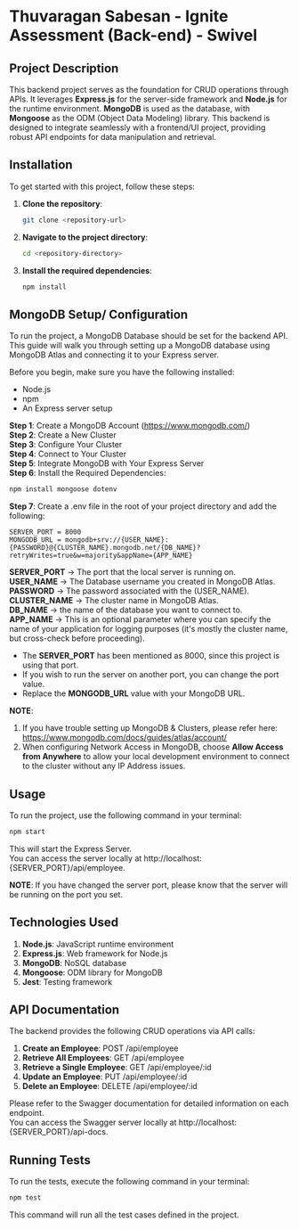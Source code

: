 # Thuvaragan Sabesan - Ignite Assessment (Back-end) - Swivel

## Project Description

This backend project serves as the foundation for CRUD operations through APIs. It leverages **Express.js** for the server-side framework and **Node.js** for the runtime environment. **MongoDB** is used as the database, with **Mongoose** as the ODM (Object Data Modeling) library. This backend is designed to integrate seamlessly with a frontend/UI project, providing robust API endpoints for data manipulation and retrieval.

## Installation

To get started with this project, follow these steps:

1. **Clone the repository**:
    ```bash
    git clone <repository-url>
    ```

2. **Navigate to the project directory**:
    ```bash
    cd <repository-directory>
    ```

3. **Install the required dependencies**:
    ```bash
    npm install
    ```

## MongoDB Setup/ Configuration

To run the project, a MongoDB Database should be set for the backend API.  
This guide will walk you through setting up a MongoDB database using MongoDB Atlas and connecting it to your Express server.  

Before you begin, make sure you have the following installed:  

- Node.js
- npm
- An Express server setup

**Step 1**: Create a MongoDB Account (https://www.mongodb.com/)  
**Step 2**: Create a New Cluster  
**Step 3**: Configure Your Cluster  
**Step 4**: Connect to Your Cluster  
**Step 5**: Integrate MongoDB with Your Express Server  
**Step 6**: Install the Required Dependencies:
```bash
npm install mongoose dotenv
```
**Step 7**: Create a .env file in the root of your project directory and add the following:
```env
SERVER_PORT = 8000
MONGODB_URL = mongodb+srv://{USER_NAME}:{PASSWORD}@{CLUSTER_NAME}.mongodb.net/{DB_NAME}?retryWrites=true&w=majority&appName={APP_NAME}
```
**SERVER_PORT** -> The port that the local server is running on.  
**USER_NAME** -> The Database username you created in MongoDB Atlas.  
**PASSWORD** -> The password associated with the (USER_NAME).  
**CLUSTER_NAME** -> The cluster name in MongoDB Atlas.  
**DB_NAME** -> the name of the database you want to connect to.  
**APP_NAME** -> This is an optional parameter where you can specify the name of your application for logging purposes (it's mostly the cluster name, but cross-check before proceeding).

* The **SERVER_PORT** has been mentioned as 8000, since this project is using that port.
* If you wish to run the server on another port, you can change the port value.
* Replace the **MONGODB_URL** value with your MongoDB URL.  

**NOTE**:
1. If you have trouble setting up MongoDB & Clusters, please refer here: https://www.mongodb.com/docs/guides/atlas/account/  
2. When configuring Network Access in MongoDB, choose **Allow Access from Anywhere** to allow your local development environment to connect to the cluster without any IP Address issues.

## Usage

To run the project, use the following command in your terminal:

```bash
npm start
```
This will start the Express Server.  
You can access the server locally at http://localhost:{SERVER_PORT}/api/employee.  

**NOTE**: If you have changed the server port, please know that the server will be running on the port you set.

## Technologies Used

1. **Node.js**: JavaScript runtime environment
2. **Express.js**: Web framework for Node.js
3. **MongoDB**: NoSQL database
4. **Mongoose**: ODM library for MongoDB
5. **Jest**: Testing framework

## API Documentation

The backend provides the following CRUD operations via API calls:

1. **Create an Employee**: POST /api/employee
2. **Retrieve All Employees**: GET /api/employee
3. **Retrieve a Single Employee**: GET /api/employee/:id
4. **Update an Employee**: PUT /api/employee/:id
5. **Delete an Employee**: DELETE /api/employee/:id

Please refer to the Swagger documentation for detailed information on each endpoint.  
You can access the Swagger server locally at http://localhost:{SERVER_PORT}/api-docs.

## Running Tests

To run the tests, execute the following command in your terminal:

```bash
npm test
```

This command will run all the test cases defined in the project.